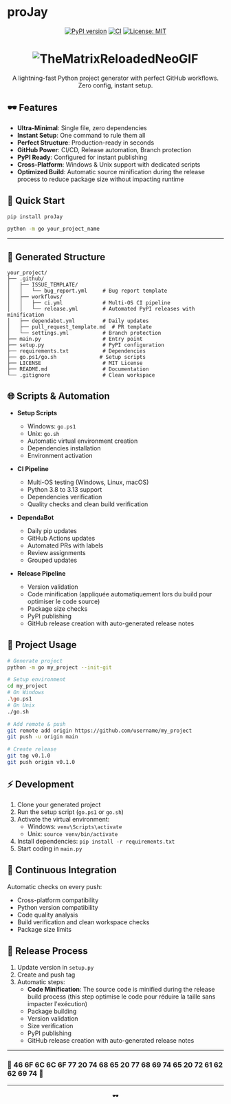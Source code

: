 # proJay

<div align="center">

[![PyPI version](https://badge.fury.io/py/proJay.svg)](https://badge.fury.io/py/proJay)
[![CI](https://github.com/FeelTheFonk/proJay/workflows/CI/badge.svg)](https://github.com/FeelTheFonk/proJay/actions)
[![License: MIT](https://img.shields.io/badge/License-MIT-yellow.svg)](https://opensource.org/licenses/MIT)

# ![TheMatrixReloadedNeoGIF](https://github.com/user-attachments/assets/4df80063-238e-4ce2-9468-13a55bb323f8)

A lightning-fast Python project generator with perfect GitHub workflows. Zero config, instant setup.

</div>

## 🕶 Features

- **Ultra-Minimal**: Single file, zero dependencies
- **Instant Setup**: One command to rule them all
- **Perfect Structure**: Production-ready in seconds
- **GitHub Power**: CI/CD, Release automation, Branch protection
- **PyPI Ready**: Configured for instant publishing
- **Cross-Platform**: Windows & Unix support with dedicated scripts
- **Optimized Build**: Automatic source minification during the release process to reduce package size without impacting runtime

## 💊 Quick Start

```bash
pip install proJay
```

```bash
python -m go your_project_name
```

---

## 🔴 Generated Structure

```
your_project/
├── .github/
│   ├── ISSUE_TEMPLATE/
│   │   └── bug_report.yml     # Bug report template
│   ├── workflows/
│   │   ├── ci.yml             # Multi-OS CI pipeline
│   │   └── release.yml        # Automated PyPI releases with minification
│   ├── dependabot.yml         # Daily updates
│   ├── pull_request_template.md  # PR template
│   └── settings.yml           # Branch protection
├── main.py                    # Entry point
├── setup.py                   # PyPI configuration
├── requirements.txt           # Dependencies
├── go.ps1/go.sh              # Setup scripts
├── LICENSE                    # MIT License
├── README.md                  # Documentation
└── .gitignore                 # Clean workspace
```

## 🌐 Scripts & Automation

- **Setup Scripts**
  - Windows: `go.ps1`
  - Unix: `go.sh`
  - Automatic virtual environment creation
  - Dependencies installation
  - Environment activation

- **CI Pipeline**
  - Multi-OS testing (Windows, Linux, macOS)
  - Python 3.8 to 3.13 support
  - Dependencies verification
  - Quality checks and clean build verification

- **DependaBot**
  - Daily pip updates
  - GitHub Actions updates
  - Automated PRs with labels
  - Review assignments
  - Grouped updates

- **Release Pipeline**
  - Version validation
  - Code minification (appliquée automatiquement lors du build pour optimiser le code source)
  - Package size checks
  - PyPI publishing
  - GitHub release creation with auto-generated release notes

## 📂 Project Usage

```bash
# Generate project
python -m go my_project --init-git

# Setup environment
cd my_project
# On Windows
.\go.ps1
# On Unix
./go.sh

# Add remote & push
git remote add origin https://github.com/username/my_project
git push -u origin main

# Create release
git tag v0.1.0
git push origin v0.1.0
```

## ⚡ Development

1. Clone your generated project
2. Run the setup script (`go.ps1` or `go.sh`)
3. Activate the virtual environment:
   - Windows: `venv\Scripts\activate`
   - Unix: `source venv/bin/activate`
4. Install dependencies: `pip install -r requirements.txt`
5. Start coding in `main.py`

## 🔄 Continuous Integration

Automatic checks on every push:
- Cross-platform compatibility
- Python version compatibility
- Code quality analysis
- Build verification and clean workspace checks
- Package size limits

## 🚀 Release Process

1. Update version in `setup.py`
2. Create and push tag
3. Automatic steps:
   - **Code Minification**: The source code is minified during the release build process (this step optimise le code pour réduire la taille sans impacter l'exécution)
   - Package building
   - Version validation
   - Size verification
   - PyPI publishing
   - GitHub release creation with auto-generated release notes

---
### 🔵 46 6F 6C 6C 6F 77 20 74 68 65 20 77 68 69 74 65 20 72 61 62 62 69 74 🐇
---

<div align="center">
🕶
</div>